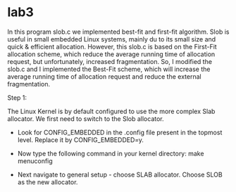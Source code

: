 # lab3


In this program slob.c we implemented best-fit and first-fit algorithm. 
Slob is useful in small embedded Linux systems, mainly du to its small size 
and quick & efficient allocation. However, this slob.c is based on 
the First-Fit allocation scheme, which reduce the average running time 
of allocation request, but unfortunately, increased fragmentation. 
So, I modified the slob.c and I implemented the Best-Fit scheme, 
which will increase the average running time of allocation request 
and reduce the external fragmentation. 


Step 1:

The Linux Kernel is by default configured to use the more complex Slab allocator.
We first need to switch to the Slob allocator.

 * Look for CONFIG_EMBEDDED in the .config file present in the topmost level.
   Replace it by CONFIG_EMBEDDED=y.
   
 * Now type the following command in your kernel directory: make menuconfig
 
 * Next navigate to general setup - choose SLAB allocator. Choose SLOB as the new allocator.